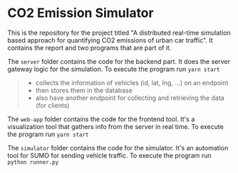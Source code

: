 
# CO2 Emission Simulator

This is the repository for the project titled "A distributed real-time simulation based approach for quantifying CO2 emissions of urban car traffic".
It contains the report and two programs that are part of it.

The `server` folder contains the code for the backend part. It does the server gateway logic for the simulation.
To execute the program run `yarn start`

> - collects the information of vehicles (id, lat, lng, ...) on an endpoint
> - then stores them in the database
> - also have another endpoint for collecting and retrieving the data (for clients)

The `web-app` folder contains the code for the frontend tool. It's a visualization tool that gathers info from the server in real time.
To execute the program run `yarn start`

The `simulator` folder contains the code for the simulator. It's an automation tool for SUMO for sending vehicle traffic.
To execute the program run `python runner.py`